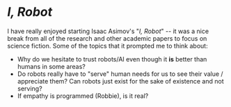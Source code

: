 # *I, Robot*
I have really enjoyed starting Isaac Asimov's "*I, Robot*" -- it was a nice break from all of the research and other academic papers to focus on science fiction. Some of the topics that it prompted me to think about:
- Why do we hesitate to trust robots/AI even though it **is** better than humans in some areas?
- Do robots really have to "serve" human needs for us to see their value / appreciate them? Can robots just exist for the sake of existence and not serving?
- If empathy is programmed (Robbie), is it real?
